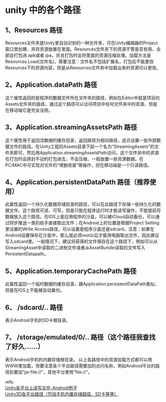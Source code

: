 # unity 中的各个路径

## 1、Resources 路径

Resources文件夹是Unity里自动识别的一种文件夹，可在Unity编辑器的Project窗口里创建，并将资源放置在里面。Resources文件夹下的资源不管是否有用，全部会打包进.apk或者.ipa，并且打包时会将里面的资源压缩处理。加载方法是Resources.Load(文件名)，需要注意：文件名不包括扩展名，打包后不能更改Resources下的资源内容，但是从Resources文件夹中加载出来的资源可以更改。
## 2、Application.dataPath 路径

这个属性返回的是程序的数据文件所在文件夹的路径，例如在Editor中就是项目的Assets文件夹的路径，通过这个路径可以访问项目中任何文件夹中的资源，但是在移动端它是完全没用。
## 3、Application.streamingAssetsPath 路径

这个属性用于返回流数据的缓存目录，返回路径为相对路径，适合设置一些外部数据文件的路径。在Unity工程的Assets目录下起一个名为“StreamingAssets”的文件夹即可，然后用Application.streamingAssetsPath访问，这个文件夹中的资源在打包时会原封不动的打包进去，不会压缩，一般放置一些资源数据。在PC/MAC中可实现对文件的“增删改查”等操作，但在移动端是一个只读路径。
## 4、Application.persistentDataPath 路径（推荐使用）

此属性返回一个持久化数据存储目录的路径，可以在此路径下存储一些持久化的数据文件。这个路径可读、可写，但是只能在程序运行时才能读写操作，不能提前将数据放入这个路径。在IOS上是应用程序的沙盒，可以被iCloud自动备份，可以通过同步推送一类的助手直接取出文件；在Android上的位置是根据Project Setting里设置的Write Access路径，可以设置是程序沙盒还是sdcard，注意：如果在Android设置保存在沙盒中，那么就必须root以后才能用电脑取出文件，因此建议写入sdcard里。一般情况下，建议将获得的文件保存在这个路径下，例如可以从StreamingAsset中读取的二进制文件或者从AssetBundle读取的文件写入PersistentDatapath。
## 5、Application.temporaryCachePath 路径

此属性返回一个临时数据的缓存目录，跟Application.persistentDataPath类似，但是在IOS上不能被自动备份。
## 6、 /sdcard/.. 路径

表示Android手机的SD卡根目录。
## 7、 /storage/emulated/0/.. 路径（这个路径我查找了好久……）

表示Android手机的内置存储根目录。
以上各路径中的资源加载方式都可以用WWW类加载，但要注意各个平台路径需要加的访问名称，例如Android平台的路径前要加”jar:file://”，其他平台使用”file://”。


refs:  
[Unity各平台上读写文件-Android例子](https://blog.csdn.net/u014147126/article/details/81276707)    
[Unity3D各平台路径（包括手机内置存储路径、SD卡等等）](https://blog.csdn.net/u010377179/article/details/52922727/)  